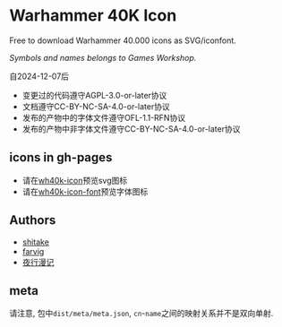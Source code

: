 # Warhammer 40K Icon

Free to download Warhammer 40.000 icons as SVG/iconfont.

*Symbols and names belongs to Games Workshop.*

自2024-12-07后

+ 变更过的代码遵守AGPL-3.0-or-later协议
+ 文档遵守CC-BY-NC-SA-4.0-or-later协议
+ 发布的产物中的字体文件遵守OFL-1.1-RFN协议
+ 发布的产物中非字体文件遵守CC-BY-NC-SA-4.0-or-later协议

## icons in gh-pages

+ 请在[wh40k-icon](https://certseeds.github.io/wh40k-icon/)预览svg图标
+ 请在[wh40k-icon-font](https://certseeds.github.io/wh40k-icon/fonts.html)预览字体图标

## Authors

+ [shitake](https://github.com/molingyu)
+ [farvig](http://bakadesign.dk/)
+ [夜行漫记](https://space.bilibili.com/194129)

## meta

请注意, 包中`dist/meta/meta.json`, `cn`-`name`之间的映射关系并不是双向单射.

